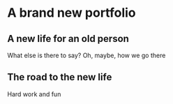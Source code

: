 # A brand new portfolio

## A new life for an old person

What else is there to say? Oh, maybe, how we go there

## The road to the new life

Hard work and fun

